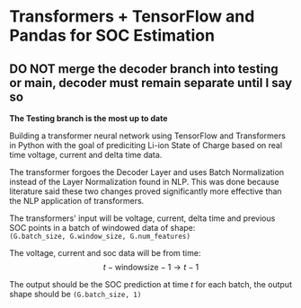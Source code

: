 # Transformers + TensorFlow and Pandas for SOC Estimation

## DO NOT merge the decoder branch into testing or main, decoder must remain separate until I say so

**The Testing branch is the most up to date**

Building a transformer neural network using TensorFlow and Transformers in Python with the goal of prediciting Li-ion State of Charge based on real time voltage, current and delta time data.

The transformer forgoes the Decoder Layer and uses Batch Normalization instead of the Layer Normalization found in NLP.
This was done because literature said these two changes proved significantly more effective than the NLP application of transformers.

The transformers' input will be voltage, current, delta time and previous SOC points in a batch of windowed data of shape:<br>
```(G.batch_size, G.window_size, G.num_features)```

The voltage, current and soc data will be from time: $$t - \text{windowsize} - 1 \rightarrow t - 1$$

The output should be the SOC prediction at time $t$ for each batch, the output shape should be `(G.batch_size, 1)`
